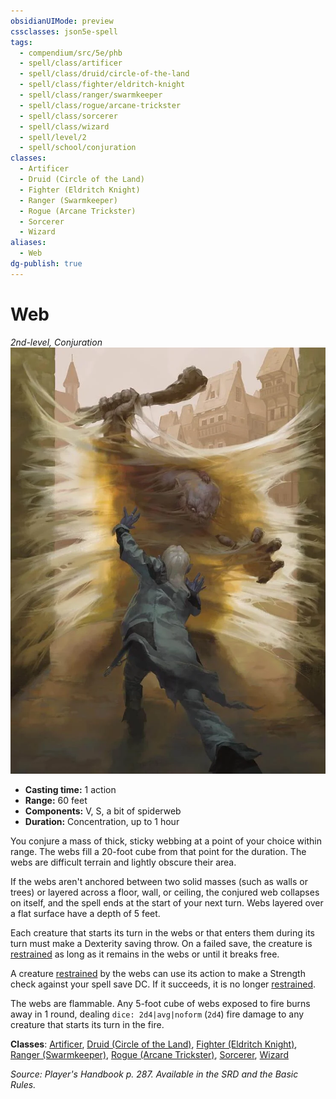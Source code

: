 ```yaml
---
obsidianUIMode: preview
cssclasses: json5e-spell
tags:
  - compendium/src/5e/phb
  - spell/class/artificer
  - spell/class/druid/circle-of-the-land
  - spell/class/fighter/eldritch-knight
  - spell/class/ranger/swarmkeeper
  - spell/class/rogue/arcane-trickster
  - spell/class/sorcerer
  - spell/class/wizard
  - spell/level/2
  - spell/school/conjuration
classes:
  - Artificer
  - Druid (Circle of the Land)
  - Fighter (Eldritch Knight)
  - Ranger (Swarmkeeper)
  - Rogue (Arcane Trickster)
  - Sorcerer
  - Wizard
aliases:
  - Web
dg-publish: true
---
```

# Web
*2nd-level, Conjuration*  
![](https://raw.githubusercontent.com/5etools-mirror-2/5etools-img/main/spells/PHB/Web.webp#right)  

- **Casting time:** 1 action
- **Range:** 60 feet
- **Components:** V, S, a bit of spiderweb
- **Duration:** Concentration, up to 1 hour

You conjure a mass of thick, sticky webbing at a point of your choice within range. The webs fill a 20-foot cube from that point for the duration. The webs are difficult terrain and lightly obscure their area.

If the webs aren't anchored between two solid masses (such as walls or trees) or layered across a floor, wall, or ceiling, the conjured web collapses on itself, and the spell ends at the start of your next turn. Webs layered over a flat surface have a depth of 5 feet.

Each creature that starts its turn in the webs or that enters them during its turn must make a Dexterity saving throw. On a failed save, the creature is [restrained](/3-Mechanics/CLI/rules/conditions.md#restrained) as long as it remains in the webs or until it breaks free.

A creature [restrained](/3-Mechanics/CLI/rules/conditions.md#restrained) by the webs can use its action to make a Strength check against your spell save DC. If it succeeds, it is no longer [restrained](/3-Mechanics/CLI/rules/conditions.md#restrained).

The webs are flammable. Any 5-foot cube of webs exposed to fire burns away in 1 round, dealing `dice: 2d4|avg|noform` (`2d4`) fire damage to any creature that starts its turn in the fire.

**Classes**: [Artificer](/Admin/CLI/classes/artificer-tce.md), [Druid (Circle of the Land)](/Admin/CLI/classes/druid-circle-of-the-land.md), [Fighter (Eldritch Knight)](/Admin/CLI/classes/fighter-eldritch-knight.md), [Ranger (Swarmkeeper)](/Admin/CLI/classes/ranger-swarmkeeper-tce.md), [Rogue (Arcane Trickster)](/Admin/CLI/classes/rogue-arcane-trickster.md), [Sorcerer](/Admin/CLI/classes/sorcerer.md), [Wizard](/Admin/CLI/classes/wizard.md)

*Source: Player's Handbook p. 287. Available in the SRD and the Basic Rules.*